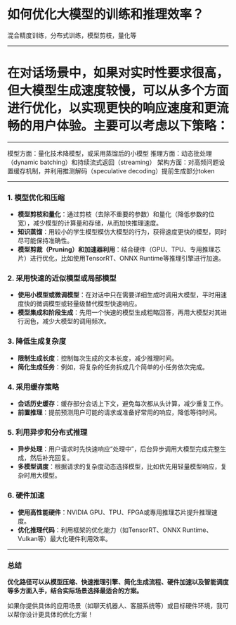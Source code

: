 # 如何优化大模型的训练和推理效率？

混合精度训练，分布式训练，模型剪枝，量化等

---

# 在对话场景中，如果对实时性要求很高，但大模型生成速度较慢，可以从多个方面进行优化，以实现更快的响应速度和更流畅的用户体验。主要可以考虑以下策略：

---

模型方面：量化技术降模型，或采用蒸馏后的小模型
推理方面：动态批处理（dynamic batching）和持续流式返回（streaming）
架构方面：对高频问题设置缓存机制，并利用推测解码（speculative decoding）提前生成部分token

---

### 1. 模型优化和压缩
- **模型剪枝和量化**：通过剪枝（去除不重要的参数）和量化（降低参数的位宽），减少模型的计算量和存储，从而加快推理速度。
- **知识蒸馏**：用较小的学生模型模仿大模型的行为，获得速度更快的模型，同时尽可能保持准确性。
- **模型剪裁（Pruning）和加速器利用**：结合硬件（GPU、TPU、专用推理芯片）进行优化，比如使用TensorRT、ONNX Runtime等推理引擎进行加速。

### 2. 采用快速的近似模型或局部模型
- **使用小模型或微调模型**：在对话中只在需要详细生成时调用大模型，平时用速度快的微调模型或轻量级替代模型快速响应。
- **模型集成和阶段生成**：先用一个快速的模型生成粗略回答，再用大模型对其进行润色，减少大模型的调用频次。

### 3. 降低生成复杂度
- **限制生成长度**：控制每次生成的文本长度，减少推理时间。
- **简化生成任务**：例如，将复杂的任务拆成几个简单的小任务依次完成。

### 4. 采用缓存策略
- **会话历史缓存**：缓存部分会话上下文，避免每次都从头计算，减少重复工作。
- **前置推理**：提前预测用户可能的请求或准备好常用的响应，降低等待时间。

### 5. 利用异步和分布式推理
- **异步处理**：用户请求时先快速响应“处理中”，后台异步调用大模型完成完整生成，然后补充回复。
- **多模型调度**：根据请求的复杂度动态选择模型，比如优先用轻量模型响应，复杂时用大模型。

### 6. 硬件加速
- **使用高性能硬件**：NVIDIA GPU、TPU、FPGA或專用推理芯片提升推理速度。
- **优化推理代码**：利用框架的优化能力（如TensorRT、ONNX Runtime、Vulkan等）最大化硬件利用效率。

---

### 总结
**优化路径可以从模型压缩、快速推理引擎、简化生成流程、硬件加速以及智能调度等多方面入手，结合实际场景选择最适合的方案。**

如果你提供具体的应用场景（如聊天机器人、客服系统等）或目标硬件环境，我可以帮你设计更具体的优化方案！